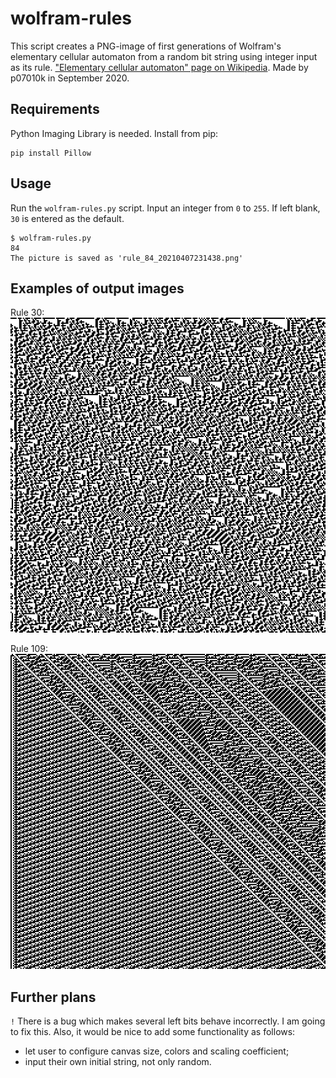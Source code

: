 # wolfram-rules
This script creates a PNG-image of first generations of Wolfram's elementary cellular automaton from a random bit string using integer input as its rule.
["Elementary cellular automaton" page on Wikipedia](https://en.wikipedia.org/wiki/Elementary_cellular_automaton "Elementary cellular automaton").
Made by p07010k in September 2020.

## Requirements
Python Imaging Library is needed. Install from pip:
```
pip install Pillow
```

## Usage
Run the `wolfram-rules.py` script. Input an integer from `0` to `255`. If left blank, `30` is entered as the default.
```
$ wolfram-rules.py
84
The picture is saved as 'rule_84_20210407231438.png'
```

## Examples of output images
Rule 30:
![Rule 30](examples/rule_30_20210407224709.png)

Rule 109:
![Rule 109](examples/rule_109_20210407224850.png)

## Further plans
`!` There is a bug which makes several left bits behave incorrectly. I am going to fix this.
Also, it would be nice to add some functionality as follows:
- let user to configure canvas size, colors and scaling coefficient;
- input their own initial string, not only random.
